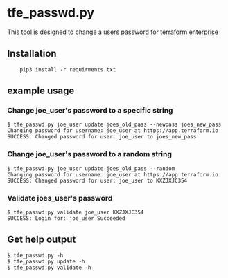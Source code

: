 # tfe_passwd.py

This tool is designed to change a users password for terraform enterprise

## Installation

		pip3 install -r requirments.txt


## example usage

### Change joe_user's password to a specific string

	$ tfe_passwd.py joe_user update joes_old_pass --newpass joes_new_pass
	Changing password for username: joe_user at https://app.terraform.io
	SUCCESS: Changed password for user: joe_user to joes_new_pass

### Change joe_user's password to a random string

	$ tfe_passwd.py joe_user update joes_old_pass --random
	Changing password for username: joe_user at https://app.terraform.io
	SUCCESS: Changed password for user: joe_user to KXZJXJC354

### Validate joes_user's password

	$ tfe_passwd.py validate joe_user KXZJXJC354
	SUCCESS: Login for: joe_user Succeeded

## Get help output

	$ tfe_passwd.py -h
	$ tfe_passwd.py update -h
	$ tfe_passwd.py validate -h
